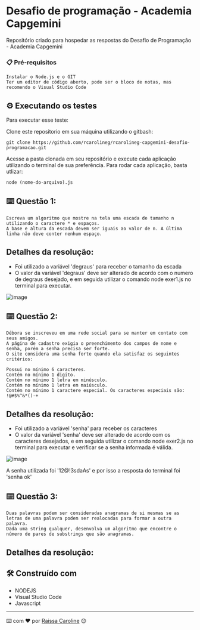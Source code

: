 # Desafio de programação - Academia Capgemini

Repositório criado para hospedar as respostas do Desafio de Programação - Academia Capgemini

### 📋 Pré-requisitos

```
Instalar o Node.js e o GIT
Ter um editor de código aberto, pode ser o bloco de notas, mas recomendo o Visual Studio Code
```

## ⚙️ Executando os testes

Para executar esse teste:

Clone este repositorio em sua máquina utilizando o gitbash:

```
git clone https://github.com/rcarolineg/rcarolineg-capgemini-desafio-programacao.git

```
Acesse a pasta clonada em seu repositório e execute cada aplicação utilizando o terminal de sua preferência.
Para rodar cada aplicação, basta utlizar:

```
node (nome-do-arquivo).js
```

## ⌨️ Questão 1:

```
Escreva um algoritmo que mostre na tela uma escada de tamanho n utilizando o caractere * e espaços.
A base e altura da escada devem ser iguais ao valor de n. A última linha não deve conter nenhum espaço.

```
## Detalhes da resolução:

- Foi utilizado a variável 'degraus' para receber o tamanho da escada 
- O valor da variável 'degraus' deve ser alterado de acordo com o numero de degraus desejado, e em seguida utilizar o comando node exer1.js no terminal para executar.

![image](https://user-images.githubusercontent.com/96622266/154800376-e33a445a-60d4-460a-b12a-413eca6bed5a.png)


## ⌨️ Questão 2:

```
Débora se inscreveu em uma rede social para se manter em contato com seus amigos.
A página de cadastro exigia o preenchimento dos campos de nome e senha, porém a senha precisa ser forte. 
O site considera uma senha forte quando ela satisfaz os seguintes critérios:

Possui no mínimo 6 caracteres.
Contém no mínimo 1 digito.
Contém no mínimo 1 letra em minúsculo.
Contém no mínimo 1 letra em maiúsculo.
Contém no mínimo 1 caractere especial. Os caracteres especiais são: !@#$%^&*()-+

```
## Detalhes da resolução:

- Foi utilizado a variável 'senha' para receber os caracteres 
- O valor da variável 'senha' deve ser alterado de acordo com os caracteres desejados, 
e em seguida utilizar o comando node exer2.js no terminal para executar e verificar se a senha informada é válida.

![image](https://user-images.githubusercontent.com/96622266/154800439-7c90e3c7-833c-4af5-9d25-f145fb1e567a.png)


A senha utilizada foi '12@!3sdaAs' e por isso a resposta do terminal foi 'senha ok'

## ⌨️ Questão 3:

```
Duas palavras podem ser consideradas anagramas de si mesmas se as letras de uma palavra podem ser realocadas para formar a outra palavra.
Dada uma string qualquer, desenvolva um algoritmo que encontre o número de pares de substrings que são anagramas.

```
## Detalhes da resolução:


## 🛠️ Construído com

* NODEJS
* Visual Studio Code
* Javascript

---
⌨️ com ❤️ por [Raissa Caroline](https://github.com/rcarolineg) 😊

